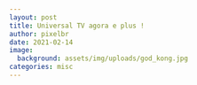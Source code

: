 ```yaml
---
layout: post
title: Universal TV agora e plus !
author: pixelbr
date: 2021-02-14 
image:
  background: assets/img/uploads/god_kong.jpg
categories: misc
---
```




